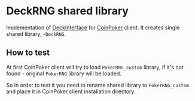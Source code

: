 # DeckRNG shared library

Implementation of [DeckInterface](../deck_interface/README.md) for [CoinPoker](https://coinpoker.com) client.
It creates single shared library, -`DeckRNG`.
 
## How to test

At first CoinPoker client will try to load `PokerRNG_custom` library, if it's not found - original `PokerRNG` library will be loaded.

So in order to test it you need to rename shared library to `PokerRNG_custom` and place it in CoinPoker client installation directory.
